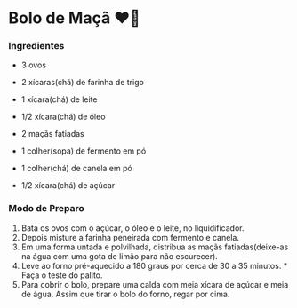 # Bolo de Maçã :heart::apple:

### Ingredientes

- 3 ovos

- 2 xícaras(chá) de farinha de trigo

- 1 xícara(chá) de leite

- 1/2 xícara(chá) de óleo

- 2 maçãs fatiadas

- 1 colher(sopa) de fermento em pó

- 1 colher(chá) de canela em pó

- 1/2 xícara(chá) de açúcar

  

### Modo de Preparo

1. Bata os ovos com o açúcar, o óleo e o leite, no liquidificador.
2. Depois misture a farinha peneirada com fermento e canela.
3. Em uma forma untada e polvilhada, distribua as maçãs fatiadas(deixe-as na água com uma gota de limão para não escurecer).
4. Leve ao forno pré-aquecido a 180 graus por cerca de 30 a 35 minutos. * Faça o teste do palito.
5. Para cobrir o bolo, prepare uma calda com meia xícara de açúcar e meia de água. Assim que tirar o bolo do forno, regar por cima.

